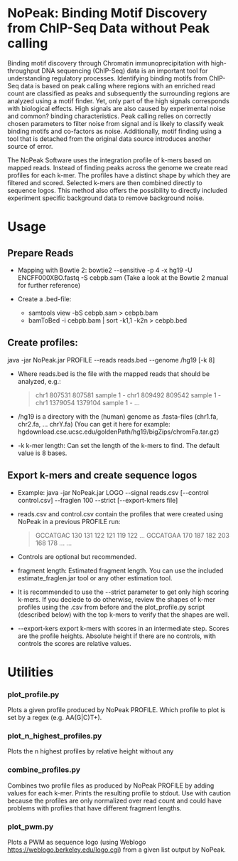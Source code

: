 # NoPeak: Binding Motif Discovery from ChIP-Seq Data without Peak calling


Binding motif discovery through Chromatin immunoprecipitation with high-throughput DNA sequencing (ChIP-Seq) data is an important tool for understanding regulatory processes. Identifying binding motifs from ChIP-Seq data is based on peak calling where regions with an enriched read count are classified as peaks and subsequently the surrounding regions are analyzed using a motif finder. Yet, only part of the high signals corresponds with biological effects. High signals are also caused by experimental noise and common? binding characteristics. Peak calling relies on correctly chosen parameters to filter noise from signal and is likely to classify weak binding motifs and co-factors as noise. Additionally, motif finding using a tool that is detached from the original data source introduces another source of error.


The NoPeak Software uses the integration profile of k-mers based on mapped reads. Instead of finding peaks across the genome we create read profiles for each k-mer. The profiles have a distinct shape by which they are filtered and scored. Selected k-mers are then combined directly to sequence logos. This method also offers the possibility to directly included experiment specific background data to remove background noise.



# Usage


## Prepare Reads

* Mapping with Bowtie 2: bowtie2 --sensitive -p 4 -x hg19 -U ENCFF000XBO.fastq -S cebpb.sam
(Take a look at the Bowtie 2 manual for further reference)

* Create a .bed-file: 
    * samtools view -bS cebpb.sam > cebpb.bam
    * bamToBed -i cebpb.bam | sort -k1,1 -k2n > cebpb.bed 


## Create profiles:

java -jar NoPeak.jar PROFILE --reads reads.bed --genome /hg19 [-k 8]

* Where reads.bed is the file with the mapped reads that should be analyzed, e.g.:

    > chr1	807531	807581	sample	1	-
    > chr1	809492	809542	sample	1	-
    > chr1	1379054	1379104	sample	1	-
    > ... 

* /hg19 is a directory with the (human) genome as .fasta-files (chr1.fa, chr2.fa, ... chrY.fa) 
(You can get it here for example: hgdownload.cse.ucsc.edu/goldenPath/hg19/bigZips/chromFa.tar.gz)

* -k k-mer length: Can set the length of the k-mers to find. The default value is 8 bases.


## Export k-mers and create sequence logos  

* Example:
java -jar NoPeak.jar LOGO --signal reads.csv [--control control.csv] --fraglen 100 --strict [--export-kmers file]

* reads.csv and control.csv contain the profiles that were created using NoPeak in a previous PROFILE run:

    > GCCATGAC        130     131     122     121     119     122 ...
    > GCCATGAA        170     187     182     203     168     178 ...
    > ...

* Controls are optional but recommended.

* fragment length: Estimated fragment length. You can use the included estimate_fraglen.jar tool or any other estimation tool.  

* It is recommended to use the --strict parameter to get only high scoring k-mers. If you deciede to do otherwise, review the shapes of k-mer profiles using the .csv from before and the plot_profile.py script (described below) with the top k-mers to verify that the shapes are well.

* --export-kers export k-mers with scores in an intermediate step. Scores are the profile heights. Absolute height if there are no controls, with controls the scores are relative values.

# Utilities

### plot_profile.py

Plots a given profile produced by NoPeak PROFILE. Which profile to plot is set by a regex (e.g. AA(G|C)T+). 

### plot_n_highest_profiles.py

Plots the n highest profiles by relative height without any 

### combine_profiles.py

Combines two profile files as produced by NoPeak PROFILE by adding values for each k-mer. Prints the resulting profile to stdout.
Use with caution because the profiles are only normalized over read count and could have problems with profiles that have different fragment lengths.

### plot_pwm.py
Plots a PWM as sequence logo (using Weblogo https://weblogo.berkeley.edu/logo.cgi) from a given list output by NoPeak.

